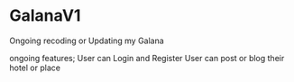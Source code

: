 # GalanaV1
Ongoing recoding or Updating my Galana 

ongoing features;
User can Login and Register 
User can post or blog their hotel or place

